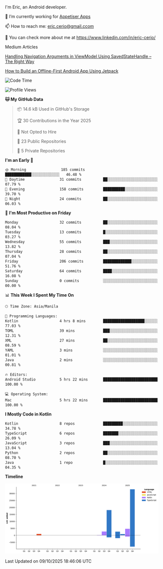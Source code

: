 
I'm Eric, an Android developer.

🔭 I’m currently working for [Appetiser Apps](http://appetiser.com.au)

📫 How to reach me: eric.cerio@gmail.ccom

👀 You can check more about me at https://www.linkedin.com/in/eric-cerio/

Medium Articles

[Handling Navigation Arguments in ViewModel Using SavedStateHandle – The Right Way](https://medium.com/@eric.cerio/handling-navigation-arguments-in-viewmodel-using-savedstatehandle-the-right-way-d17771158126)

[How to Build an Offline-First Android App Using Jetpack](https://medium.com/@eric.cerio/how-to-build-an-offline-first-android-app-using-jetpack-0db1ef3cfa04)

<!--START_SECTION:waka-->
![Code Time](http://img.shields.io/badge/Code%20Time-1%2C497%20hrs%2029%20mins-blue)

![Profile Views](http://img.shields.io/badge/Profile%20Views-0-blue)

**🐱 My GitHub Data** 

> 📦 14.6 kB Used in GitHub's Storage 
 > 
> 🏆 30 Contributions in the Year 2025
 > 
> 🚫 Not Opted to Hire
 > 
> 📜 23 Public Repositories 
 > 
> 🔑 5 Private Repositories 
 > 
**I'm an Early 🐤** 

```text
🌞 Morning                185 commits         ████████████░░░░░░░░░░░░░   46.48 % 
🌆 Daytime                31 commits          ██░░░░░░░░░░░░░░░░░░░░░░░   07.79 % 
🌃 Evening                158 commits         ██████████░░░░░░░░░░░░░░░   39.70 % 
🌙 Night                  24 commits          ██░░░░░░░░░░░░░░░░░░░░░░░   06.03 % 
```
📅 **I'm Most Productive on Friday** 

```text
Monday                   32 commits          ██░░░░░░░░░░░░░░░░░░░░░░░   08.04 % 
Tuesday                  13 commits          █░░░░░░░░░░░░░░░░░░░░░░░░   03.27 % 
Wednesday                55 commits          ███░░░░░░░░░░░░░░░░░░░░░░   13.82 % 
Thursday                 28 commits          ██░░░░░░░░░░░░░░░░░░░░░░░   07.04 % 
Friday                   206 commits         █████████████░░░░░░░░░░░░   51.76 % 
Saturday                 64 commits          ████░░░░░░░░░░░░░░░░░░░░░   16.08 % 
Sunday                   0 commits           ░░░░░░░░░░░░░░░░░░░░░░░░░   00.00 % 
```


📊 **This Week I Spent My Time On** 

```text
🕑︎ Time Zone: Asia/Manila

💬 Programming Languages: 
Kotlin                   4 hrs 8 mins        ███████████████████░░░░░░   77.03 % 
TOML                     39 mins             ███░░░░░░░░░░░░░░░░░░░░░░   12.31 % 
XML                      27 mins             ██░░░░░░░░░░░░░░░░░░░░░░░   08.59 % 
YAML                     3 mins              ░░░░░░░░░░░░░░░░░░░░░░░░░   01.01 % 
Java                     2 mins              ░░░░░░░░░░░░░░░░░░░░░░░░░   00.81 % 

🔥 Editors: 
Android Studio           5 hrs 22 mins       █████████████████████████   100.00 % 

💻 Operating System: 
Mac                      5 hrs 22 mins       █████████████████████████   100.00 % 
```

**I Mostly Code in Kotlin** 

```text
Kotlin                   8 repos             █████████░░░░░░░░░░░░░░░░   34.78 % 
TypeScript               6 repos             ███████░░░░░░░░░░░░░░░░░░   26.09 % 
JavaScript               3 repos             ███░░░░░░░░░░░░░░░░░░░░░░   13.04 % 
Python                   2 repos             ██░░░░░░░░░░░░░░░░░░░░░░░   08.70 % 
Java                     1 repo              █░░░░░░░░░░░░░░░░░░░░░░░░   04.35 % 
```



**Timeline**

![Lines of Code chart](https://raw.githubusercontent.com/eric-cerio/eric-cerio/main/assets/bar_graph.png)


 Last Updated on 09/10/2025 18:46:06 UTC
<!--END_SECTION:waka-->
